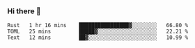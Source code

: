 ### Hi there 👋

<!--
**berkus/berkus** is a ✨ _special_ ✨ repository because its `README.md` (this file) appears on your GitHub profile.

Here are some ideas to get you started:

- 🔭 I’m currently working on ...
- 🌱 I’m currently learning ...
- 👯 I’m looking to collaborate on ...
- 🤔 I’m looking for help with ...
- 💬 Ask me about ...
- 📫 How to reach me: ...
- 😄 Pronouns: ...
- ⚡ Fun fact: ...
-->

<!--START_SECTION:waka-->

```text
Rust   1 hr 16 mins    ████████████████▓░░░░░░░░   66.80 %
TOML   25 mins         █████▓░░░░░░░░░░░░░░░░░░░   22.21 %
Text   12 mins         ██▓░░░░░░░░░░░░░░░░░░░░░░   10.99 %
```

<!--END_SECTION:waka-->
